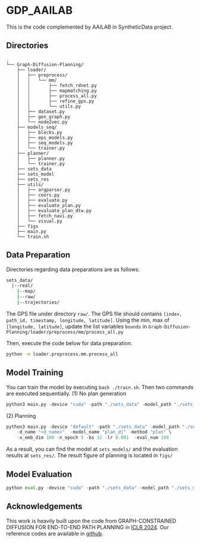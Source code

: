 # **GDP_AAILAB**

This is the code complemented by AAILAB in SyntheticData project.

## Directories
```
.
└── Graph-Diffusion-Planning/
    ├── loader/
    │   ├── preprocess/
    │   │   └── mm/
    │   │       ├── fetch_rdnet.py
    │   │       ├── mapmatching.py
    │   │       ├── process_all.py
    │   │       ├── refine_gps.py
    │   │       └── utils.py
    │   ├── dataset.py
    │   ├── gen_graph.py
    │   └── node2vec.py
    ├── models_seq/
    │   ├── blocks.py
    │   ├── eps_models.py
    │   ├── seq_models.py
    │   └── trainer.py
    ├── planner/
    │   ├── planner.py
    │   └── trainer.py
    ├── sets_data
    ├── sets_model
    ├── sets_res
    ├── utils/
    │   ├── argparser.py
    │   ├── coors.py
    │   ├── evaluate.py
    │   ├── evaluate_plan.py
    │   ├── evaluate_plan_dtw.py
    │   ├── fetch_navi.py
    │   └── visual.py
    ├── figs
    ├── main.py
    └── train.sh
```

## Data Preparation
Directories regarding data preparations are as follows: 
```bash
sets_data/
  |--real/
    |--map/
    |--raw/
    |--trajectories/
```
The GPS file under directory ``raw/``. The GPS file should contains ``[index, path_id, timestamp, longitude, latitude]``. 
Using the min, max of ``[longitude, latitude]``, update the list variables ``bounds`` in ``Graph-Diffusion-Planning/loader/preprocess/mm/process_all.py``

Then, execute the code below for data preparation.
```bash
python -m loader.preprocess.mm.process_all
```

## Model Training
You can train the model by executing ``bash ./train.sh``.
Then two commands are executed sequentially.
(1) No plan generation 
```python
python3 main.py -device "cuda" -path "./sets_data" -model_path "./sets_model" -res_path "./sets_res" -d_name "dj"  -model_name "no_plan_gen_dj" -method "seq" -beta_lb 0.0001 -beta_ub 10 -max_T 100 -gmm_comp 5 -dims "[100, 120, 200]" -hidden_dim 32 -n_epoch 100 -bs 16 -lr 0.005 -gmm_samples 100000 -eval_num 2000
```
(2) Planning
```python
python3 main.py -device "default" -path "./sets_data" -model_path "./sets_model" -res_path "./sets_res" \
    -d_name "<d_name>"  -model_name "plan_dj" -method "plan" \
    -x_emb_dim 100 -n_epoch 5 -bs 32 -lr 0.001  -eval_num 100
```
As a result, you can find the model at ``sets_models/`` and the evaluation results at ``sets_res/``. The result figure of planning is located in ``figs/``

## Model Evaluation
```python
python eval.py -device "cuda" -path "./sets_data" -model_path "./sets_model" -res_path "./sets_res" -d_name "dj"  -model_name "no_plan_gen_dj" -method "seq" -eval_num 2000
```

## Acknowledgements
This work is heavily built upon the code from GRAPH-CONSTRAINED DIFFUSION FOR END-TO-END PATH PLANNING in [ICLR 2024](https://iclr.cc/virtual/2024/poster/17513). Our reference codes are available in [github](https://github.com/dingyuan-shi/Graph-Diffusion-Planning).
